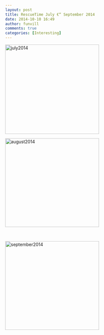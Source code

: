 ```yaml
---
layout: post
title: RescueTime July €“ September 2014
date: 2014-10-10 16:49
author: funvill
comments: true
categories: [Interesting]
---
```

<a href="http://www.abluestar.com/blog/wp-content/uploads/2014/10/july2014.png"><img class="alignnone size-medium wp-image-4002" src="http://www.abluestar.com/blog/wp-content/uploads/2014/10/july2014-300x286.png" alt="july2014" width="300" height="286" /></a>

<a href="http://www.abluestar.com/blog/wp-content/uploads/2014/10/august2014.png"><img class="alignnone size-medium wp-image-4003" src="http://www.abluestar.com/blog/wp-content/uploads/2014/10/august2014-300x284.png" alt="august2014" width="300" height="284" /></a>

&nbsp;

<a href="http://www.abluestar.com/blog/wp-content/uploads/2014/10/september2014.png"><img class="alignnone size-medium wp-image-4004" src="http://www.abluestar.com/blog/wp-content/uploads/2014/10/september2014-300x284.png" alt="september2014" width="300" height="284" /></a>
